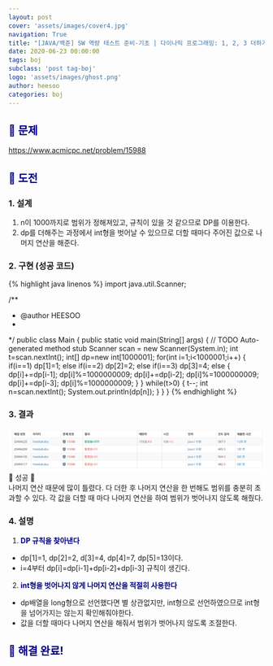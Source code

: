 ```yaml
---
layout: post
cover: 'assets/images/cover4.jpg'
navigation: True
title: "[JAVA/백준] SW 역량 테스트 준비-기초 | 다이나믹 프로그래밍: 1, 2, 3 더하기 3"
date: 2020-06-23 00:00:00
tags: boj
subclass: 'post tag-boj'
logo: 'assets/images/ghost.png'
author: heesoo
categories: boj
---
```

## <span style="color:navy">👀 문제</span>
<https://www.acmicpc.net/problem/15988>

## <span style="color:navy">👊 도전</span>

### 1. 설계
1. n이 1000까지로 범위가 정해져있고, 규칙이 있을 것 같으므로 DP를 이용한다.
2. dp를 더해주는 과정에서 int형을 벗어날 수 있으므로 더할 때마다 주어진 값으로 나머지 연산을 해준다.

### 2. 구현 (성공 코드)
{% highlight java linenos %}
import java.util.Scanner;

/**
 * @author HEESOO
 *
 */
public class Main {
	public static void main(String[] args) {
		// TODO Auto-generated method stub
		Scanner scan = new Scanner(System.in);
		int t=scan.nextInt();
		int[] dp=new int[1000001];
		for(int i=1;i<1000001;i++) {
			if(i==1) dp[1]=1;
			else if(i==2) dp[2]=2;
			else if(i==3) dp[3]=4;
			else {
				dp[i]+=dp[i-1];
				dp[i]%=1000000009;
				dp[i]+=dp[i-2];
				dp[i]%=1000000009;
				dp[i]+=dp[i-3];
				dp[i]%=1000000009;
			}
		}
		while(t>0) {
			t--;
			int n=scan.nextInt();
			System.out.println(dp[n]);
		}
	}
}
{% endhighlight %}

### 3. 결과
![실행결과](./assets/images/200623_5.PNG)
🤟 성공 🤟  
나머지 연산 때문에 많이 틀렸다. 다 더한 후 나머지 연산을 한 번해도 범위를 충분히 초과할 수 있다. 각 값을 더할 때 마다 나머지 연산을 하여 범위가 벗어나지 않도록 해줬다.

### 4. 설명
1. **<span style="color:navy">DP 규칙을 찾아낸다</span>**
- dp[1]=1, dp[2]=2, d[3]=4, dp[4]=7, dp[5]=13이다.
- i=4부터 dp[i]=dp[i-1]+dp[i-2]+dp[i-3] 규칙이 생긴다.

2. **<span style="color:navy">int형을 벗어나지 않게 나머지 연산을 적절히 사용한다</span>**
- dp배열을 long형으로 선언했다면 별 상관없지만, int형으로 선언하였으므로 int형을 넘어가지는 않는지 확인해줘야한다.
- 값을 더할 때마다 나머지 연산을 해줘서 범위가 벗어나지 않도록 조절한다.

## <span style="color:navy">👏 해결 완료!</span>
